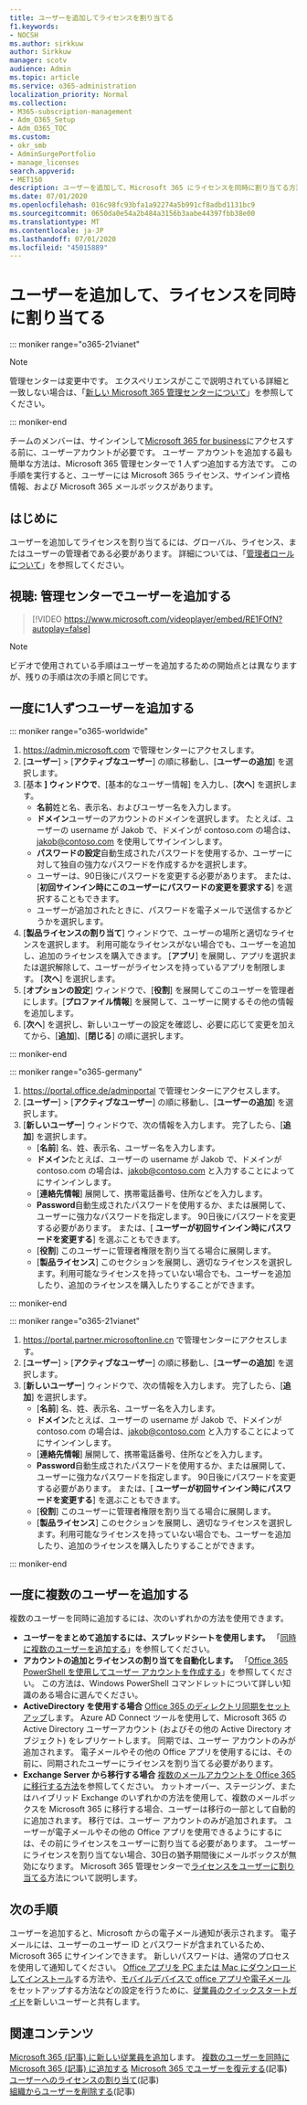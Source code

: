 ```yaml
---
title: ユーザーを追加してライセンスを割り当てる
f1.keywords:
- NOCSH
ms.author: sirkkuw
author: Sirkkuw
manager: scotv
audience: Admin
ms.topic: article
ms.service: o365-administration
localization_priority: Normal
ms.collection:
- M365-subscription-management
- Adm_O365_Setup
- Adm_O365_TOC
ms.custom:
- okr_smb
- AdminSurgePortfolio
- manage_licenses
search.appverid:
- MET150
description: ユーザーを追加して、Microsoft 365 にライセンスを同時に割り当てる方法について説明します。
ms.date: 07/01/2020
ms.openlocfilehash: 016c98fc93bfa1a92274a5b991cf8adbd1131bc9
ms.sourcegitcommit: 0650da0e54a2b484a3156b3aabe44397fbb38e00
ms.translationtype: MT
ms.contentlocale: ja-JP
ms.lasthandoff: 07/01/2020
ms.locfileid: "45015889"
---
```

# <a name="add-users-and-assign-licenses-at-the-same-time"></a>ユーザーを追加して、ライセンスを同時に割り当てる

::: moniker range="o365-21vianet"

> [!NOTE]
> 管理センターは変更中です。 エクスペリエンスがここで説明されている詳細と一致しない場合は、「[新しい Microsoft 365 管理センターについて](https://docs.microsoft.com/microsoft-365/admin/microsoft-365-admin-center-preview?view=o365-21vianet)」を参照してください。

::: moniker-end

チームのメンバーは、サインインして[Microsoft 365 for business](https://go.microsoft.com/fwlink/?LinkID=519395)にアクセスする前に、ユーザーアカウントが必要です。 ユーザー アカウントを追加する最も簡単な方法は、Microsoft 365 管理センターで 1 人ずつ追加する方法です。 この手順を実行すると、ユーザーには Microsoft 365 ライセンス、サインイン資格情報、および Microsoft 365 メールボックスがあります。

## <a name="before-you-begin"></a>はじめに

ユーザーを追加してライセンスを割り当てるには、グローバル、ライセンス、またはユーザーの管理者である必要があります。 詳細については、「[管理者ロールについて](../../admin/add-users/about-admin-roles.md)」を参照してください。

## <a name="watch-add-users-in-the-admin-center"></a>視聴: 管理センターでユーザーを追加する

> [!VIDEO https://www.microsoft.com/videoplayer/embed/RE1FOfN?autoplay=false]

> [!NOTE]
> ビデオで使用されている手順はユーザーを追加するための開始点とは異なりますが、残りの手順は次の手順と同じです。

## <a name="add-users-one-at-a-time"></a>一度に1人ずつユーザーを追加する

::: moniker range="o365-worldwide"

1. <a href="https://go.microsoft.com/fwlink/p/?linkid=2024339" target="_blank">https://admin.microsoft.com</a> で管理センターにアクセスします。
2. [**ユーザー**] > [**アクティブなユーザー**] の順に移動し、[**ユーザーの追加**] を選択します。
3. [基本 **] ウィンドウで**、[基本的なユーザー情報] を入力し、[**次へ**] を選択します。
    - **名前**姓と名、表示名、およびユーザー名を入力します。
    - **ドメイン**ユーザーのアカウントのドメインを選択します。 たとえば、ユーザーの username が Jakob で、ドメインが contoso.com の場合は、jakob@contoso.com を使用してサインインします。
    - **パスワードの設定**自動生成されたパスワードを使用するか、ユーザーに対して独自の強力なパスワードを作成するかを選択します。
    - ユーザーは、90日後にパスワードを変更する必要があります。 または、[**初回サインイン時にこのユーザーにパスワードの変更を要求する**] を選択することもできます。
    - ユーザーが追加されたときに、パスワードを電子メールで送信するかどうかを選択します。
4. [**製品ライセンスの割り当て**] ウィンドウで、ユーザーの場所と適切なライセンスを選択します。 利用可能なライセンスがない場合でも、ユーザーを追加し、追加のライセンスを購入できます。 [**アプリ**] を展開し、アプリを選択または選択解除して、ユーザーがライセンスを持っているアプリを制限します。 [**次へ**] を選択します。
5. [**オプションの設定**] ウィンドウで、[**役割**] を展開してこのユーザーを管理者にします。[**プロファイル情報**] を展開して、ユーザーに関するその他の情報を追加します。
6. [**次へ**] を選択し、新しいユーザーの設定を確認し、必要に応じて変更を加えてから、[**追加**]、[**閉じる**] の順に選択します。

::: moniker-end

::: moniker range="o365-germany"

1. <a href="https://go.microsoft.com/fwlink/p/?linkid=848041" target="_blank">https://portal.office.de/adminportal</a> で管理センターにアクセスします。
2. [**ユーザー**] > [**アクティブなユーザー**] の順に移動し、[**ユーザーの追加**] を選択します。
3. [**新しいユーザー**] ウィンドウで、次の情報を入力します。 完了したら、[**追加**] を選択します。
    - [**名前**] 名、姓、表示名、ユーザー名を入力します。
    - **ドメイン**たとえば、ユーザーの username が Jakob で、ドメインが contoso.com の場合は、jakob@contoso.com と入力することによってにサインインします。
    - [**連絡先情報**] 展開して、携帯電話番号、住所などを入力します。
    - **Password**自動生成されたパスワードを使用するか、または展開して、ユーザーに強力なパスワードを指定します。 90日後にパスワードを変更する必要があります。 または、[ **ユーザーが初回サインイン時にパスワードを変更する**] を選ぶこともできます。
    - [**役割**] このユーザーに管理者権限を割り当てる場合に展開します。
    - [**製品ライセンス**] このセクションを展開し、適切なライセンスを選択します。利用可能なライセンスを持っていない場合でも、ユーザーを追加したり、追加のライセンスを購入したりすることができます。

::: moniker-end

::: moniker range="o365-21vianet"

1. <a href="https://go.microsoft.com/fwlink/p/?linkid=850627" target="_blank">https://portal.partner.microsoftonline.cn</a> で管理センターにアクセスします。
2. [**ユーザー**] > [**アクティブなユーザー**] の順に移動し、[**ユーザーの追加**] を選択します。
3. [**新しいユーザー**] ウィンドウで、次の情報を入力します。 完了したら、[**追加**] を選択します。
    - [**名前**] 名、姓、表示名、ユーザー名を入力します。
    - **ドメイン**たとえば、ユーザーの username が Jakob で、ドメインが contoso.com の場合は、jakob@contoso.com と入力することによってにサインインします。
    - [**連絡先情報**] 展開して、携帯電話番号、住所などを入力します。
    - **Password**自動生成されたパスワードを使用するか、または展開して、ユーザーに強力なパスワードを指定します。 90日後にパスワードを変更する必要があります。 または、[ **ユーザーが初回サインイン時にパスワードを変更する**] を選ぶこともできます。
    - [**役割**] このユーザーに管理者権限を割り当てる場合に展開します。
    - [**製品ライセンス**] このセクションを展開し、適切なライセンスを選択します。利用可能なライセンスを持っていない場合でも、ユーザーを追加したり、追加のライセンスを購入したりすることができます。

::: moniker-end

## <a name="add-multiple-users-at-the-same-time"></a>一度に複数のユーザーを追加する

複数のユーザーを同時に追加するには、次のいずれかの方法を使用できます。
  
- **ユーザーをまとめて追加するには、スプレッドシートを使用します。** 「[同時に複数のユーザーを追加する](https://docs.microsoft.com/office365/enterprise/add-several-users-at-the-same-time)」を参照してください。
- **アカウントの追加とライセンスの割り当てを自動化します。** 「[Office 365 PowerShell を使用してユーザー アカウントを作成する](https://docs.microsoft.com/office365/enterprise/powershell/create-user-accounts-with-office-365-powershell)」を参照してください。 この方法は、Windows PowerShell コマンドレットについて詳しい知識のある場合に選んでください。
- **ActiveDirectory を使用する場合** [Office 365 のディレクトリ同期をセットアップ](https://docs.microsoft.com/office365/enterprise/set-up-directory-synchronization)します。 Azure AD Connect ツールを使用して、Microsoft 365 の Active Directory ユーザーアカウント (およびその他の Active Directory オブジェクト) をレプリケートします。 同期では、ユーザー アカウントのみが追加されます。 電子メールやその他の Office アプリを使用するには、その前に、同期されたユーザーにライセンスを割り当てる必要があります。
- **Exchange Server から移行する場合** [複数のメールアカウントを Office 365 に移行する方法](https://docs.microsoft.com/Exchange/mailbox-migration/mailbox-migration)を参照してください。 カットオーバー、ステージング、またはハイブリッド Exchange のいずれかの方法を使用して、複数のメールボックスを Microsoft 365 に移行する場合、ユーザーは移行の一部として自動的に追加されます。 移行では、ユーザー アカウントのみが追加されます。 ユーザーが電子メールやその他の Office アプリを使用できるようにするには、その前にライセンスをユーザーに割り当てる必要があります。 ユーザーにライセンスを割り当てない場合、30日の猶予期間後にメールボックスが無効になります。 Microsoft 365 管理センターで[ライセンスをユーザーに割り当てる](../manage/assign-licenses-to-users.md)方法について説明します。

## <a name="next-steps"></a>次の手順

ユーザーを追加すると、Microsoft からの電子メール通知が表示されます。 電子メールには、ユーザーのユーザー ID とパスワードが含まれているため、Microsoft 365 にサインインできます。 新しいパスワードは、通常のプロセスを使用して通知してください。 [Office アプリを PC または Mac にダウンロードしてインストール](https://support.microsoft.com/office/4414eaaf-0478-48be-9c42-23adc4716658)する方法や、[モバイルデバイスで office アプリや電子メール](https://support.microsoft.com/office/7dabb6cb-0046-40b6-81fe-767e0b1f014f)をセットアップする方法などの設定を行うために、[従業員のクイックスタートガイド](https://support.microsoft.com/office/b9700090-ce64-4046-ab92-ce8488a7bc0f)を新しいユーザーと共有します。

## <a name="related-content"></a>関連コンテンツ

[Microsoft 365 (記事) に新しい従業員を追加](add-new-employee.md)します。
[複数のユーザーを同時に Microsoft 365 (記事) に追加する](https://docs.microsoft.com/office365/enterprise/add-several-users-at-the-same-time)
[Microsoft 365 でユーザーを復元する](restore-user.md)(記事) \
[ユーザーへのライセンスの割り当て](../manage/assign-licenses-to-users.md)(記事) \
[組織からユーザーを削除する](delete-a-user.md)(記事)